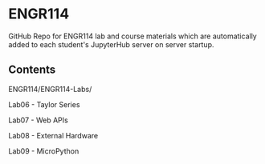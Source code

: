 # ENGR114

GitHub Repo for ENGR114 lab and course materials which are automatically added to each student's JupyterHub server on server startup.

## Contents

ENGR114/ENGR114-Labs/

Lab06 - Taylor Series

Lab07 - Web APIs

Lab08 - External Hardware

Lab09 - MicroPython
